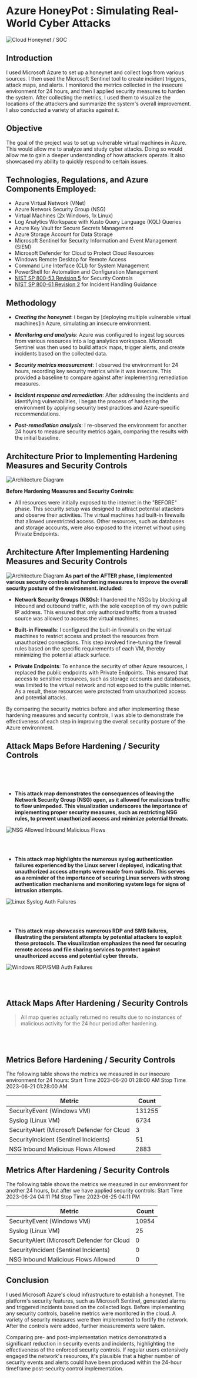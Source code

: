 # Azure HoneyPot : Simulating Real-World Cyber Attacks
![Cloud Honeynet / SOC](https://imgur.com/jyGKCvp.png)

## Introduction

 I used Microsoft Azure to set up a honeynet and collect logs from various sources. I then used the Microsoft Sentinel tool to create incident triggers, attack maps, and alerts. I monitored the metrics collected in the insecure environment for 24 hours, and then I applied security measures to harden the system.
After collecting the metrics, I used them to visualize the locations of the attackers and summarize the system's overall improvement. I also conducted a variety of attacks against it.


## Objective
The goal of the project was to set up vulnerable virtual machines in Azure. This would allow me to analyze and study cyber attacks. Doing so would allow me to gain a deeper understanding of how attackers operate. It also showcased my ability to quickly respond to certain issues.

## Technologies, Regulations, and Azure Components Employed:

- Azure Virtual Network (VNet)
- Azure Network Security Group (NSG)
- Virtual Machines (2x Windows, 1x Linux)
- Log Analytics Workspace with Kusto Query Language (KQL) Queries
- Azure Key Vault for Secure Secrets Management
- Azure Storage Account for Data Storage
- Microsoft Sentinel for Security Information and Event Management (SIEM)
- Microsoft Defender for Cloud to Protect Cloud Resources
- Windows Remote Desktop for Remote Access
- Command Line Interface (CLI) for System Management
- PowerShell for Automation and Configuration Management
- [NIST SP 800-53 Revision 5](https://csrc.nist.gov/publications/detail/sp/800-53/rev-5/final) for Security Controls
- [NIST SP 800-61 Revision 2](https://www.nist.gov/privacy-framework/nist-sp-800-61) for Incident Handling Guidance

## Methodology

- <b>*Creating the honeynet*</b>: I began by [deploying multiple vulnerable virtual machines]in Azure, simulating an insecure environment.

- <b>*Monitoring and analysis*</b>: Azure was configured to ingest log sources from various resources into a log analytics workspace. Microsoft Sentinel was then used to build attack maps, trigger alerts, and create incidents based on the collected data.

- <b>*Security metrics measurement*</b>: I observed the environment for 24 hours, recording key security metrics while it was insecure. This provided a baseline to compare against after implementing remediation measures.

- <b>*Incident response and remediation*</b>: After addressing the incidents and identifying vulnerabilities, I began the process of hardening the environment by applying security best practices and Azure-specific recommendations.

- <b>*Post-remediation analysis*</b>: I re-observed the environment for another 24 hours to measure security metrics again, comparing the results with the initial baseline.


## Architecture Prior to Implementing Hardening Measures and Security Controls
![Architecture Diagram](https://i.imgur.com/1tLjWY9.png)

<b>Before Hardening Measures and Security Controls:</b>

- All resources were initially exposed to the internet in the "BEFORE" phase. This security setup was designed to attract potential attackers and observe their activities. The virtual machines had built-in firewalls that allowed unrestricted access.
Other resources, such as databases and storage accounts, were also exposed to the internet without using Private Endpoints.


## Architecture After Implementing Hardening Measures and Security Controls
![Architecture Diagram](https://imgur.com/6nPku03.png)
 <b>As part of the AFTER phase, I implemented various security controls and hardening measures to improve the overall security posture of the environment. included:</b>

- <b>Network Security Groups (NSGs)</b>: I hardened the NSGs by blocking all inbound and outbound traffic, with the sole exception of my own public IP address. This ensured that only authorized traffic from a trusted source was allowed to access the virtual machines.

- <b>Built-in Firewalls</b>: I configured the built-in firewalls on the virtual machines to restrict access and protect the resources from unauthorized connections. This step involved fine-tuning the firewall rules based on the specific requirements of each VM, thereby minimizing the potential attack surface.

- <b>Private Endpoints</b>: To enhance the security of other Azure resources, I replaced the public endpoints with Private Endpoints. This ensured that access to sensitive resources, such as storage accounts and databases, was limited to the virtual network and not exposed to the public internet. As a result, these resources were protected from unauthorized access and potential attacks.

By comparing the security metrics before and after implementing these hardening measures and security controls, I was able to demonstrate the effectiveness of each step in improving the overall security posture of the Azure environment.

## Attack Maps Before Hardening / Security Controls
<br />
 <br />
 <br />
 
- <b>This attack map demonstrates the consequences of leaving the Network Security Group (NSG) open, as it allowed for malicious traffic to flow unimpeded. This visualization underscores the importance of implementing proper security measures, such as restricting NSG rules, to prevent unauthorized access and minimize potential threats.</b>


![NSG Allowed Inbound Malicious Flows](https://imgur.com/ltC5QwE.png)<br>

 <br />
 <br />
 
 - <b>This attack map highlights the numerous syslog authentication failures experienced by the Linux server I deployed, indicating that unauthorized access attempts were made from outisde. This serves as a reminder of the importance of securing Linux servers with strong authentication mechanisms and monitoring system logs for signs of intrusion attempts.</b>
 
![Linux Syslog Auth Failures](https://imgur.com/HLLT0H4.png)<br>

 <br />
 <br />
 
 - <b>This attack map showcases numerous RDP and SMB failures, illustrating the persistent attempts by potential attackers to exploit these protocols. The visualization emphasizes the need for securing remote access and file sharing services to protect against unauthorized access and potential cyber threats.</b>
 
![Windows RDP/SMB Auth Failures](https://imgur.com/yr7CyoR.png)<br>

 <br />
 <br />

## Attack Maps After Hardening / Security Controls

> All map queries actually returned no results due to no instances of malicious activity for the 24 hour period after hardening.

 <br />
 <br />
 
## Metrics Before Hardening / Security Controls

The following table shows the metrics we measured in our insecure environment for 24 hours:
Start Time 2023-06-20 01:28:00 AM
Stop Time 2023-06-21 01:28:00 AM

| Metric                   | Count
| ------------------------ | -----
| SecurityEvent (Windows VM)            | 131255
| Syslog (Linux VM)                   | 6734
| SecurityAlert (Microsoft Defender for Cloud            | 3
| SecurityIncident (Sentinel Incidents)        | 51
| NSG Inbound Malicious Flows Allowed | 2883



## Metrics After Hardening / Security Controls

The following table shows the metrics we measured in our environment for another 24 hours, but after we have applied security controls:
Start Time 2023-06-24 04:11 PM
Stop Time	2023-06-25 04:11 PM


| Metric                   | Count
| ------------------------ | -----
| SecurityEvent (Windows VM)            | 10954
| Syslog (Linux VM)                   | 25
| SecurityAlert (Microsoft Defender for Cloud            | 0
| SecurityIncident (Sentinel Incidents)        | 0
| NSG Inbound Malicious Flows Allowed | 0

## Conclusion
I used Microsoft Azure's cloud infrastructure to establish a honeynet. The platform's security features, such as Microsoft Sentinel, generated alarms and triggered incidents based on the collected logs. Before implementing any security controls, baseline metrics were monitored in the cloud.
A variety of security measures were then implemented to fortify the network. After the controls were added, further measurements were taken.


Comparing pre- and post-implementation metrics demonstrated a significant reduction in security events and incidents, highlighting the effectiveness of the enforced security controls.
If regular users extensively engaged the network's resources, it's plausible that a higher number of security events and alerts could have been produced within the 24-hour timeframe post-security control implementation.
